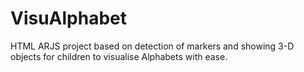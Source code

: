 # VisuAlphabet
HTML ARJS project based on detection of markers and showing 3-D objects for children to visualise Alphabets with ease.
